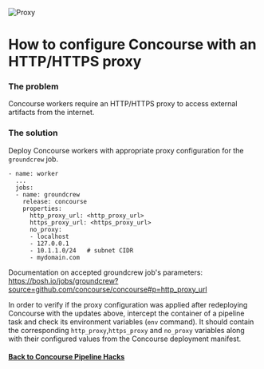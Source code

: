 ![Proxy](https://github.com/lsilvapvt/misc-support-files/raw/master/docs/images/http-proxy.png)

# How to configure Concourse with an HTTP/HTTPS proxy

### The problem

Concourse workers require an HTTP/HTTPS proxy to access external artifacts from the internet.


### The solution

Deploy Concourse workers with appropriate proxy configuration for the `groundcrew` job.

```
- name: worker
  ...
  jobs:
  - name: groundcrew
    release: concourse
    properties:
      http_proxy_url: <http_proxy_url>
      https_proxy_url: <https_proxy_url>
      no_proxy:
      - localhost
      - 127.0.0.1
      - 10.1.1.0/24   # subnet CIDR
      - mydomain.com  
```

Documentation on accepted groundcrew job's parameters:
https://bosh.io/jobs/groundcrew?source=github.com/concourse/concourse#p=http_proxy_url

In order to verify if the proxy configuration was applied after redeploying Concourse with the updates above, intercept the container of a pipeline task and check its environment variables (`env` command). It should contain the corresponding `http_proxy`,`https_proxy` and `no_proxy` variables along with their configured values from the Concourse deployment manifest.


#### [Back to Concourse Pipeline Hacks](..)
